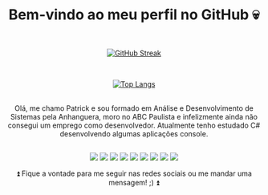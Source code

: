 <div align="center">
  
  <h1>Bem-vindo ao meu perfil no GitHub 💀</h1>
  <p><br></p>

  [![GitHub Streak](http://github-readme-streak-stats.herokuapp.com?user=patrickxfranco&theme=graywhite&hide_border=true&date_format=j%20M%5B%20Y%5D)](https://git.io/streak-stats)
  <p><br></p>
  
  [![Top Langs](https://github-readme-stats.vercel.app/api/top-langs/?username=patrickxfranco&layout=compact&theme=graywhite)](https://github.com/anuraghazra/github-readme-stats)
  
<!--</div>-->

 <p><br>Olá, me chamo Patrick e sou formado em Análise e Desenvolvimento de Sistemas pela Anhanguera, moro no ABC Paulista e infelizmente ainda não consegui um emprego como desenvolvedor. Atualmente tenho estudado C# desenvolvendo algumas aplicações console.</p>
  
  ##
  
<!--<div align="center">-->
  <a href="https://www.youtube.com/channel/UC_907JkN0bADOLCjlIp93hA" target="_blank"><img src="https://img.shields.io/badge/YouTube-FF0000?style=for-the-badge&logo=youtube&logoColor=white" target="_blank"></a>
  <a href="https://www.linkedin.com/in/patrick-franco-b6681514b/" target="_blank"><img src="https://img.shields.io/badge/LinkedIn-0077B5?style=for-the-badge&logo=linkedin&logoColor=white" target="_blank"></a>
    <a href="https://www.facebook.com/patrickxfranco/" target="_blank"><img src="https://img.shields.io/badge/Facebook-1877F2?style=for-the-badge&logo=facebook&logoColor=white" target="_blank"></a>
     <a href="https://www.instagram.com/patrickxfranco/" target="_blank"><img src="https://img.shields.io/badge/Instagram-E4405F?style=for-the-badge&logo=instagram&logoColor=white" target="_blank"></a>
      <a href="https://www.twitch.tv/frankusbr" target="_blank"><img src="https://img.shields.io/badge/Twitch-9146FF?style=for-the-badge&logo=twitch&logoColor=white" target="_blank"></a>
      <a href="https://steamcommunity.com/id/FrankusBR/" target="_blank"><img src="https://img.shields.io/badge/Steam-000000?style=for-the-badge&logo=steam&logoColor=white" target="_blank"></a>
      <a href="https://account.xbox.com/pt-br/profile?gamertag=patrickxfranco" target="_blank"><img src="https://img.shields.io/badge/Xbox-107C10?style=for-the-badge&logo=xbox&logoColor=white" target="_blank"></a>
      <a href="https://open.spotify.com/user/patrickxfranco?si=4cc4b95b47de4ba0" target="_blank"><img src="https://img.shields.io/badge/Spotify-1ED760?&style=for-the-badge&logo=spotify&logoColor=white" target="_blank"></a>
      <a href="mailto:someone@microsoft.com?subject=GitHub" target="_blank"><img src="https://img.shields.io/badge/Gmail-D14836?style=for-the-badge&logo=gmail&logoColor=white" target="_blank"></a>
  <p>⏫ Fique a vontade para me seguir nas redes sociais ou me mandar uma mensagem! ;) ⏫</p>
  <p> </p>
  <p><br></p>
  
  </div>

